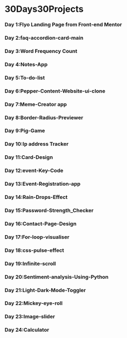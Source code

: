 # 30Days30Projects

### Day 1:Flyo Landing Page from Front-end Mentor

### Day 2:faq-accordion-card-main

### Day 3:Word Frequency Count

### Day 4:Notes-App

### Day 5:To-do-list

### Day 6:Pepper-Content-Website-ui-clone

### Day 7:Meme-Creator app

### Day 8:Border-Radius-Previewer

### Day 9:Pig-Game

### Day 10:Ip address Tracker

### Day 11:Card-Design

### Day 12:event-Key-Code

### Day 13:Event-Registration-app 

### Day 14:Rain-Drops-Effect

### Day 15:Password-Strength_Checker

### Day 16:Contact-Page-Design

### Day 17:For-loop-visualiser

### Day 18:css-pulse-effect

### Day 19:Infinite-scroll

### Day 20:Sentiment-analysis-Using-Python

### Day 21:Light-Dark-Mode-Toggler

### Day 22:Mickey-eye-roll

### Day 23:Image-slider

### Day 24:Calculator